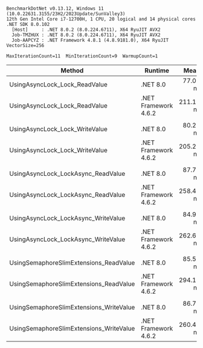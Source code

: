 ```

BenchmarkDotNet v0.13.12, Windows 11 (10.0.22631.3155/23H2/2023Update/SunValley3)
12th Gen Intel Core i7-12700H, 1 CPU, 20 logical and 14 physical cores
.NET SDK 8.0.102
  [Host]     : .NET 8.0.2 (8.0.224.6711), X64 RyuJIT AVX2
  Job-TMZHUX : .NET 8.0.2 (8.0.224.6711), X64 RyuJIT AVX2
  Job-AAPCYZ : .NET Framework 4.8.1 (4.8.9181.0), X64 RyuJIT VectorSize=256

MaxIterationCount=11  MinIterationCount=9  WarmupCount=1  

```
| Method                                  | Runtime              | Mean      | Error     | StdDev    | Ratio | RatioSD |
|---------------------------------------- |--------------------- |----------:|----------:|----------:|------:|--------:|
| UsingAsyncLock_Lock_ReadValue           | .NET 8.0             |  77.06 ns |  1.500 ns |  0.893 ns |  1.00 |    0.00 |
| UsingAsyncLock_Lock_ReadValue           | .NET Framework 4.6.2 | 211.15 ns |  2.055 ns |  1.223 ns |  2.74 |    0.03 |
|                                         |                      |           |           |           |       |         |
| UsingAsyncLock_Lock_WriteValue          | .NET 8.0             |  80.25 ns |  2.804 ns |  2.027 ns |  1.00 |    0.00 |
| UsingAsyncLock_Lock_WriteValue          | .NET Framework 4.6.2 | 205.22 ns |  2.170 ns |  1.291 ns |  2.58 |    0.05 |
|                                         |                      |           |           |           |       |         |
| UsingAsyncLock_LockAsync_ReadValue      | .NET 8.0             |  87.75 ns |  2.873 ns |  1.901 ns |  1.00 |    0.00 |
| UsingAsyncLock_LockAsync_ReadValue      | .NET Framework 4.6.2 | 258.46 ns |  3.695 ns |  2.199 ns |  2.94 |    0.06 |
|                                         |                      |           |           |           |       |         |
| UsingAsyncLock_LockAsync_WriteValue     | .NET 8.0             |  84.95 ns |  1.716 ns |  1.240 ns |  1.00 |    0.00 |
| UsingAsyncLock_LockAsync_WriteValue     | .NET Framework 4.6.2 | 262.69 ns |  5.148 ns |  3.063 ns |  3.09 |    0.04 |
|                                         |                      |           |           |           |       |         |
| UsingSemaphoreSlimExtensions_ReadValue  | .NET 8.0             |  85.57 ns |  0.939 ns |  0.491 ns |  1.00 |    0.00 |
| UsingSemaphoreSlimExtensions_ReadValue  | .NET Framework 4.6.2 | 294.11 ns | 17.106 ns | 11.315 ns |  3.43 |    0.13 |
|                                         |                      |           |           |           |       |         |
| UsingSemaphoreSlimExtensions_WriteValue | .NET 8.0             |  86.71 ns |  0.933 ns |  0.488 ns |  1.00 |    0.00 |
| UsingSemaphoreSlimExtensions_WriteValue | .NET Framework 4.6.2 | 260.40 ns |  3.554 ns |  2.115 ns |  3.01 |    0.04 |
